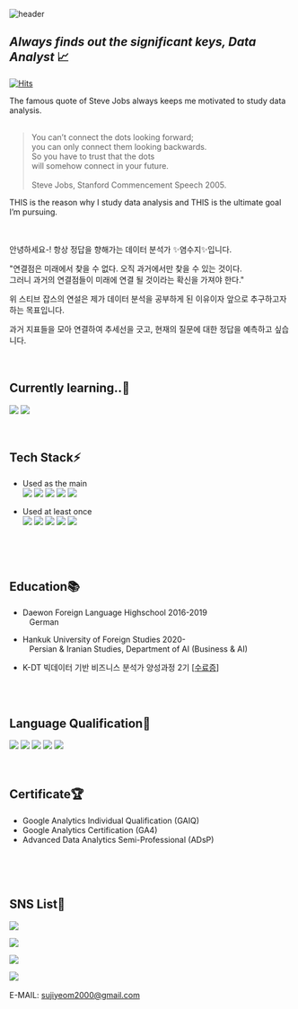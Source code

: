 ![header](https://capsule-render.vercel.app/api?type=waving&color=gradient&height=300&section=header&text=Suji%20Yeom&fontSize=80&animation=twinkling)

## _Always finds out the significant keys, Data Analyst_ 📈

[![Hits](https://hits.seeyoufarm.com/api/count/incr/badge.svg?url=https%3A%2F%2Fgithub.com%2FYeom-Suji&count_bg=%23D591B1&title_bg=%23888383&icon=github.svg&icon_color=%23E7E7E7&title=hits&edge_flat=false)](https://hits.seeyoufarm.com)


The famous quote of Steve Jobs always keeps me motivated to study data analysis.
<br/>
<br/>
> You can’t connect the dots looking forward; <br/>
> you can only connect them looking backwards. <br/> 
> So you have to trust that the dots <br/>
> will somehow connect in your future.<br/>
> <br/>
> Steve Jobs, Stanford Commencement Speech 2005.<br/>

THIS is the reason why I study data analysis and THIS is the ultimate goal I’m pursuing.
<br/>
<br/>
<br/>

안녕하세요-! 항상 정답을 향해가는 데이터 분석가 ✨염수지✨입니다.

"연결점은 미래에서 찾을 수 없다. 오직 과거에서만 찾을 수 있는 것이다. <br/> 그러니 과거의 연결점들이 미래에 연결 될 것이라는 확신을 가져야 한다."<br/>

위 스티브 잡스의 연설은 제가 데이터 분석을 공부하게 된 이유이자 앞으로 추구하고자 하는 목표입니다.

과거 지표들을 모아 연결하여 추세선을 긋고, 현재의 질문에 대한 정답을 예측하고 싶습니다.
<br/>
<br/>
<br/>

## Currently learning..🌱
<img src="https://img.shields.io/badge/MySQL-4479A1?style=for-the-badge&logo=MySQL&logoColor=white"> <img src="https://img.shields.io/badge/R-276DC3?style=for-the-badge&logo=R&logoColor=white"> 
<br/>

<br/>

## Tech Stack⚡
- Used as the main<br/>
[<img src="https://img.shields.io/badge/Tableau-E97627?style=for-the-badge&logo=Tableau&logoColor=white">](https://github.com/Yeom-Suji/Tableau) [<img src="https://img.shields.io/badge/Python-3776AB?style=for-the-badge&logo=Python&logoColor=white">](https://github.com/Yeom-Suji/PythonData)  <img src="https://img.shields.io/badge/Jupyter-F37626?style=for-the-badge&logo=Jupyter&logoColor=white"> [<img src="https://img.shields.io/badge/Excel&nbsp;VBA-217346?style=for-the-badge&logo=Microsoft&logoColor=white">](https://github.com/Yeom-Suji/Excel-VBA) <img src="https://img.shields.io/badge/Google&nbsp;Analytics-E37400?style=for-the-badge&logo=Google&logoColor=white">  <br/>

- Used at least once<br/>
<img src="https://img.shields.io/badge/Power BI-F2C811?style=for-the-badge&logo=powerbi&logoColor=white"> <img src="https://img.shields.io/badge/HTML-E34F26?style=for-the-badge&logo=HTML5&logoColor=white"> <img src="https://img.shields.io/badge/Google&nbsp;Colab-F9AB00?style=for-the-badge&logo=Google&logoColor=white"> <img src="https://img.shields.io/badge/Notion-000000?style=for-the-badge&logo=Notion&logoColor=white"> <img src="https://img.shields.io/badge/UI Path-EC1C24?style=for-the-badge"> <br/>

&nbsp;

<br/>

## Education📚
- Daewon Foreign Language Highschool 2016-2019<br/>
&nbsp;&nbsp;&nbsp;German

- Hankuk University of Foreign Studies 2020-<br/>
&nbsp;&nbsp;&nbsp;Persian & Iranian Studies, Department of AI (Business & AI)

- K-DT 빅데이터 기반 비즈니스 분석가 양성과정 2기 [[수료증](https://github.com/Yeom-Suji/Marketing-Related/blob/main/K-DT%20%EC%8A%A4%EB%A7%88%ED%8A%B8%ED%9B%88%EB%A0%A8%20%EB%B9%85%EB%8D%B0%EC%9D%B4%ED%84%B0%20%EA%B8%B0%EB%B0%98%20%EB%B9%84%EC%A6%88%EB%8B%88%EC%8A%A4%20%EB%B6%84%EC%84%9D%EA%B0%80%20%EC%96%91%EC%84%B1%EA%B3%BC%EC%A0%95%202%EA%B8%B0%20%EC%88%98%EB%A3%8C%EC%A6%9D_%EC%97%BC%EC%88%98%EC%A7%80.pdf)]
<br/>
<br/>



## Language Qualification💬 
<img src="https://img.shields.io/badge/English-Proficiency-E74C3C"> <img src="https://img.shields.io/badge/German-Intermediate-EC7063"> <img src="https://img.shields.io/badge/Persian-Pre&nbsp;Intermediate-F1948A"> <img src="https://img.shields.io/badge/Dari-Pre&nbsp;Intermediate-F1948A"> <img src="https://img.shields.io/badge/Korean-Mother&nbsp;Tounge-78281F">
<br/>
<br/>
<br/>

## Certificate🏆
- Google Analytics Individual Qualification (GAIQ)
- Google Analytics Certification (GA4)
- Advanced Data Analytics Semi-Professional (ADsP)
<br/>
<br/>
<br/>

## SNS List💌 

 <a href="https://www.youtube.com/@user-ll6qk2tc6f" target="_blank"><img src="https://img.shields.io/badge/YouTube-FF0000?style=flat-square&logo=YouTube&logoColor=white"/></a>
 
 <a href="https://blog.naver.com/sujilove001" target="_blank"><img src="https://img.shields.io/badge/NaverBlog-03C75A?style=flat-square&logo=Naver&logoColor=white"/></a>
 
 <a href="https://www.instagram.com/yeom_suji/" target="_blank"><img src="https://img.shields.io/badge/Instagram-E4405F?style=flat-square&logo=instagram&logoColor=white"/></a>

<a href="https://www.linkedin.com/in/%EC%88%98%EC%A7%80-%EC%97%BC-43a7a924b/" target="_blank"><img src="https://img.shields.io/badge/LinkedIn-0A66C2?style=flat-square&logo=LinkedIn&logoColor=white"/></a>
<br/>
<br/>
E-MAIL: sujiyeom2000@gmail.com

<br/>
<br/>
<br/>
<br/>
<br/>
<br/>



<!--
**Yeom-Suji/Yeom-Suji** is a ✨ _special_ ✨ repository because its `README.md` (this file) appears on your GitHub profile.

Here are some ideas to get you started:


- 🔭 I’m currently working on ...
- 👯 I’m looking to collaborate on ...
- 🤔 I’m looking for help with ...
- 💬 Ask me about ....
- 😄 Pronouns: ...
- ⚡ Fun fact: ...
-->
